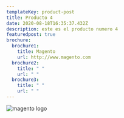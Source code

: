 ```yaml
---
templateKey: product-post
title: Producto 4
date: 2020-08-18T16:35:37.432Z
description: este es el producto numero 4
featuredpost: true
brochure:
  brochure1:
    title: Magento
    url: http://www.magento.com
  brochure2:
    title: " "
    url: " "
  brochure3:
    title: " "
    url: " "
---
```

![magento logo](/img/m2logo.png "magento logo")